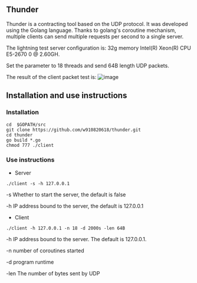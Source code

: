 ## Thunder

Thunder is a contracting tool based on the UDP protocol. It was developed using the Golang language. Thanks to golang's coroutine mechanism, multiple clients can send multiple requests per second to a single server.

The lightning test server configuration is: 32g memory Intel(R) Xeon(R) CPU E5-2670 0 @ 2.60GH.

Set the parameter to 18 threads and send 64B length UDP packets.

The result of the client packet test is:
![image](https://github.com/w910820618/picture_repo/blob/master/1567492469993.png)

## Installation and use instructions

### Installation

```
cd  $GOPATH/src
git clone https://github.com/w910820618/thunder.git
cd thunder 
go build *.go
chmod 777 ./client
```

### Use instructions

- Server

```
./client -s -h 127.0.0.1
```

 -s Whether to start the server, the default is false

-h IP address bound to the server, the default is 127.0.0.1

- Client

```
./client -h 127.0.0.1 -n 18 -d 2000s -len 64B
```

-h IP address bound to the server. The default is 127.0.0.1.

-n number of coroutines started

-d program runtime

-len The number of bytes sent by UDP


